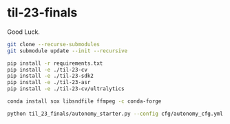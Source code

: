 # til-23-finals

Good Luck.

```sh
git clone --recurse-submodules
git submodule update --init --recursive
```

```sh
pip install -r requirements.txt
pip install -e ./til-23-cv
pip install -e ./til-23-sdk2
pip install -e ./til-23-asr
pip install -e ./til-23-cv/ultralytics
```

```sh
conda install sox libsndfile ffmpeg -c conda-forge
```

```sh
python til_23_finals/autonomy_starter.py --config cfg/autonomy_cfg.yml
```
